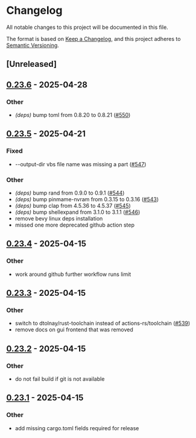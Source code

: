 # Changelog

All notable changes to this project will be documented in this file.

The format is based on [Keep a Changelog](https://keepachangelog.com/en/1.0.0/),
and this project adheres to [Semantic Versioning](https://semver.org/spec/v2.0.0.html).

## [Unreleased]

## [0.23.6](https://github.com/francisdb/vpxtool/compare/v0.23.5...v0.23.6) - 2025-04-28

### Other

- *(deps)* bump toml from 0.8.20 to 0.8.21 ([#550](https://github.com/francisdb/vpxtool/pull/550))

## [0.23.5](https://github.com/francisdb/vpxtool/compare/v0.23.4...v0.23.5) - 2025-04-21

### Fixed

- --output-dir vbs file name was missing a part ([#547](https://github.com/francisdb/vpxtool/pull/547))

### Other

- *(deps)* bump rand from 0.9.0 to 0.9.1 ([#544](https://github.com/francisdb/vpxtool/pull/544))
- *(deps)* bump pinmame-nvram from 0.3.15 to 0.3.16 ([#543](https://github.com/francisdb/vpxtool/pull/543))
- *(deps)* bump clap from 4.5.36 to 4.5.37 ([#545](https://github.com/francisdb/vpxtool/pull/545))
- *(deps)* bump shellexpand from 3.1.0 to 3.1.1 ([#546](https://github.com/francisdb/vpxtool/pull/546))
- remove bevy linux deps installation
- missed one more deprecated github action step

## [0.23.4](https://github.com/francisdb/vpxtool/compare/v0.23.3...v0.23.4) - 2025-04-15

### Other

- work around github further workflow runs limit

## [0.23.3](https://github.com/francisdb/vpxtool/compare/v0.23.2...v0.23.3) - 2025-04-15

### Other

- switch to dtolnay/rust-toolchain instead of actions-rs/toolchain ([#539](https://github.com/francisdb/vpxtool/pull/539))
- remove docs on gui frontend that was removed

## [0.23.2](https://github.com/francisdb/vpxtool/compare/v0.23.1...v0.23.2) - 2025-04-15

### Other

- do not fail build if git is not available

## [0.23.1](https://github.com/francisdb/vpxtool/compare/v0.23.0...v0.23.1) - 2025-04-15

### Other

- add missing cargo.toml fields required for release
